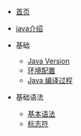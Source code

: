 * [首页](/README)

* [java介绍](/introduce)

* 基础
    * [Java Version](/java-version)
    * [环境配置](/environment)
    * [Java 编译过程](/compile)
    
* 基础语法
    * [基本语法](/basicgrammer)  
    * [标志符](/identifier)
    
